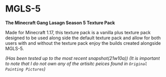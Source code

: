 # MGLS-5
 **The Minecraft Gang Lasagn Season 5 Texture Pack**

 Made for Minecraft 1.17, this texture pack is a vanilla plus texture pack designed to be used along side the default texture pack and allow for both users with and without the texture pack enjoy the builds created alongside MGLS-5.
 
 *(Has been tested up to the most recent snapshot(21w10a))*
 *(It is important to note that I do not own any of the artisitc peices found in `Original Painting Pictures`)*
